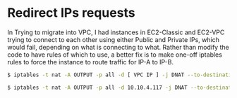# Redirect IPs requests

In Trying to migrate into VPC, I had instances in EC2-Classic and EC2-VPC trying to connect to each
other using either Public and Private IPs, which would fail, depending on what is connecting to
what. Rather than modify the code to have rules of which to use, a better fix is to make one-off
iptables rules to force the instance to route traffic for IP-A to IP-B.

```bash
$ iptables -t nat -A OUTPUT -p all -d [ VPC IP ] -j DNAT --to-destination [ Public IP ]

$ iptables -t nat -A OUTPUT -p all -d 10.10.4.117 -j DNAT --to-destination 54.1.51.234
```
